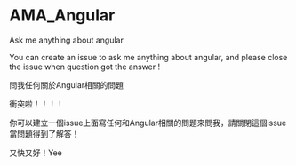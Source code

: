 # AMA_Angular
Ask me anything about angular

You can create an issue to ask me anything about angular, and please close the issue when question got the answer !

問我任何關於Angular相關的問題

衝突啦！！！！

你可以建立一個issue上面寫任何和Angular相關的問題來問我，請關閉這個issue當問題得到了解答！

又快又好！Yee